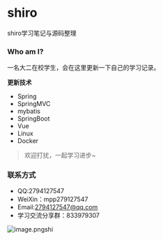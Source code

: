 # shiro

shiro学习笔记与源码整理


### Who am I?

一名大二在校学生，会在这里更新一下自己的学习记录。

**更新技术**

-   Spring
-   SpringMVC
-   mybatis
-   SpringBoot
-   Vue
-   Linux
-   Docker

>   欢迎打扰，一起学习进步~

### 联系方式

- QQ:2794127547
- WeiXin：mpp279127547
- Email:[2794127547@qq.com](mailto:2794127547@qq.com)
- 学习交流分享群：833979307

![image.png](https://images.gitee.com/uploads/images/2020/0501/113235_54ee66fd_5686156.png)shi